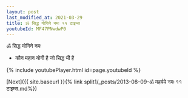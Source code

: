 ```yaml
---
layout: post
last_modified_at: 2021-03-29
title: ॐ सिद्ध योगिने नमः ११ टाइम्स
youtubeId: MF47PNwdwP0
---
```

 
 
 ॐ सिद्ध योगिने नमः  
 
 -  कौन महान योगी है जो सिद्ध भी है 
 
  
 
  
 
 
 
 
 
 


{% include youtubePlayer.html id=page.youtubeId %}
 
[Next]({{ site.baseurl }}{% link  split1/_posts/2013-08-09-ॐ महर्षये नमः ११ टाइम्स.md%})
 
